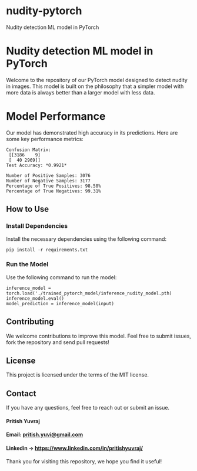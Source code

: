 # nudity-pytorch
Nudity detection ML model in PyTorch 

# Nudity detection ML model in PyTorch
Welcome to the repository of our PyTorch model designed to detect nudity in images. This model is built on the philosophy that a simpler model with more data is always better than a larger model with less data.
# Model Performance
Our model has demonstrated high accuracy in its predictions. Here are some key performance metrics:
```
Confusion Matrix:
 [[3186    9]
 [  40 2969]]
Test Accuracy: *0.9921*
```
```
Number of Positive Samples: 3076
Number of Negative Samples: 3177
Percentage of True Positives: 98.50%
Percentage of True Negatives: 99.31%
```
## How to Use
### Install Dependencies
Install the necessary dependencies using the following command:
```
pip install -r requirements.txt
```
### Run the Model
Use the following command to run the model:
```
inference_model = torch.load('./trained_pytorch_model/inference_nudity_model.pth)
inference_model.eval()
model_prediction = inference_model(input)
```

## Contributing
We welcome contributions to improve this model. Feel free to submit issues, fork the repository and send pull requests!
## License
This project is licensed under the terms of the MIT license.
## Contact
If you have any questions, feel free to reach out or submit an issue.
#### Pritish Yuvraj
#### Email: pritish.yuvi@gmail.com
#### Linkedin -> https://www.linkedin.com/in/pritishyuvraj/
Thank you for visiting this repository, we hope you find it useful!
